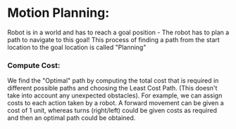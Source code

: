 # Motion Planning:  
Robot is in a world and has to reach a goal position - The robot has to plan a path to navigate to this goal! This process of finding a path from the start location to the goal location is called "Planning"        
### Compute Cost:         
We find the "Optimal" path by computing the total cost that is required in different possible paths and choosing the Least Cost Path. (This doesn't take into account any unexpected obstacles). For example, we can assign costs to each action taken by a robot. A forward movement can be given a cost of 1 unit, whereas turns (right/left) could be given costs as required and then an optimal path could be obtained.
